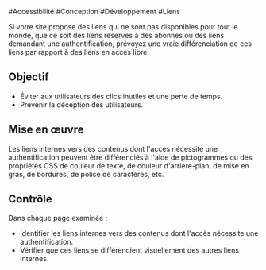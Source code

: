 
#Accessibilité #Conception #Développement #Liens

Si votre site propose des liens qui ne sont pas disponibles pour tout le monde, que ce soit des liens réservés à des abonnés ou des liens demandant une authentification, prévoyez une vraie différenciation de ces liens par rapport à des liens en accès libre.

Objectif
--------

*   Éviter aux utilisateurs des clics inutiles et une perte de temps.
*   Prévenir la déception des utilisateurs.

Mise en œuvre
-------------

Les liens internes vers des contenus dont l'accès nécessite une authentification peuvent être différenciés à l'aide de pictogrammes ou des propriétés CSS de couleur de texte, de couleur d'arrière-plan, de mise en gras, de bordures, de police de caractères, etc.

Contrôle
--------

Dans chaque page examinée :

*   Identifier les liens internes vers des contenus dont l'accès nécessite une authentification.
*   Vérifier que ces liens se différencient visuellement des autres liens internes.
